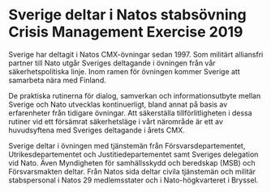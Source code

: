 # Sverige deltar i Natos stabsövning Crisis Management Exercise 2019

Sverige har deltagit i Natos CMX-övningar sedan 1997. Som militärt alliansfri partner till Nato utgår Sveriges deltagande i övningen från vår säkerhetspolitiska linje. Inom ramen för övningen kommer Sverige att samarbeta nära med Finland.

De praktiska rutinerna för dialog, samverkan och informationsutbyte mellan Sverige och Nato utvecklas kontinuerligt, bland annat på basis av erfarenheter från tidigare övningar. Att säkerställa tillförlitligheten i dessa rutiner vid ett försämrat säkerhetsläge i vårt närområde är ett av huvudsyftena med Sveriges deltagande i årets CMX.

Sverige deltar i övningen med tjänstemän från Försvarsdepartementet, Utrikesdepartementet och Justitiedepartementet samt Sveriges delegation vid Nato. Även Myndigheten för samhällsskydd och beredskap (MSB) och Försvarsmakten deltar. Från Natos sida deltar civila tjänstemän och militär stabspersonal i Natos 29 medlemsstater och i Nato-högkvarteret i Bryssel.
